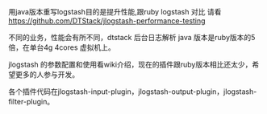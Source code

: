 用java版本重写logstash目的是提升性能,跟ruby logstash 对比 请看 https://github.com/DTStack/jlogstash-performance-testing

不同的业务，性能会有所不同，dtstack 后台日志解析 java 版本是ruby版本的5倍，在单台4g 4cores 虚拟机上。

jlogstash 的参数配置和使用看wiki介绍，现在的插件跟ruby版本相比还太少，希望更多的人参与开发。

各个插件代码在jlogstash-input-plugin，jlogstash-output-plugin，jlogstash-filter-plugin。

